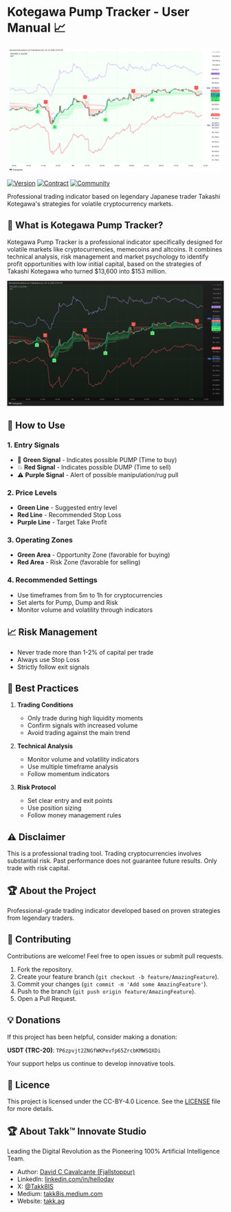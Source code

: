 # Kotegawa Pump Tracker - User Manual 📈

<p align="center">
  <img src="https://github.com/Takk8IS/KotegawaPumpTracker/blob/main/images/screenshot-light.png?raw=true" alt="Kotegawa Pump Tracker" width="500">
</p>

[![Version](https://img.shields.io/badge/version-1.0.0-blue.svg)]()
[![Contract](https://img.shields.io/badge/contract-verified-green.svg)]()
[![Community](https://img.shields.io/badge/community-join-orange.svg)]()

Professional trading indicator based on legendary Japanese trader Takashi Kotegawa's strategies for volatile cryptocurrency markets.

## 🌟 What is Kotegawa Pump Tracker?

Kotegawa Pump Tracker is a professional indicator specifically designed for volatile markets like cryptocurrencies, memecoins and altcoins. It combines technical analysis, risk management and market psychology to identify profit opportunities with low initial capital, based on the strategies of Takashi Kotegawa who turned $13,600 into $153 million.

![Kotegawa Pump Tracker](https://github.com/Takk8IS/KotegawaPumpTracker/blob/main/images/screenshot-dark.png?raw=true)

## 🚀 How to Use

### 1. Entry Signals

- 🚀 **Green Signal** - Indicates possible PUMP (Time to buy)
- 💥 **Red Signal** - Indicates possible DUMP (Time to sell)
- ⚠️ **Purple Signal** - Alert of possible manipulation/rug pull

### 2. Price Levels

- **Green Line** - Suggested entry level
- **Red Line** - Recommended Stop Loss
- **Purple Line** - Target Take Profit

### 3. Operating Zones

- **Green Area** - Opportunity Zone (favorable for buying)
- **Red Area** - Risk Zone (favorable for selling)

### 4. Recommended Settings

- Use timeframes from 5m to 1h for cryptocurrencies
- Set alerts for Pump, Dump and Risk
- Monitor volume and volatility through indicators

## 📈 Risk Management

- Never trade more than 1-2% of capital per trade
- Always use Stop Loss
- Strictly follow exit signals

## 🎯 Best Practices

1. **Trading Conditions**

    - Only trade during high liquidity moments
    - Confirm signals with increased volume
    - Avoid trading against the main trend

2. **Technical Analysis**

    - Monitor volume and volatility indicators
    - Use multiple timeframe analysis
    - Follow momentum indicators

3. **Risk Protocol**
    - Set clear entry and exit points
    - Use position sizing
    - Follow money management rules

## ⚠️ Disclaimer

This is a professional trading tool. Trading cryptocurrencies involves substantial risk. Past performance does not guarantee future results. Only trade with risk capital.

## 🏆 About the Project

Professional-grade trading indicator developed based on proven strategies from legendary traders.

## 🤝 Contributing

Contributions are welcome! Feel free to open issues or submit pull requests.

1. Fork the repository.
2. Create your feature branch (`git checkout -b feature/AmazingFeature`).
3. Commit your changes (`git commit -m 'Add some AmazingFeature'`).
4. Push to the branch (`git push origin feature/AmazingFeature`).
5. Open a Pull Request.

## 💡 Donations

If this project has been helpful, consider making a donation:

**USDT (TRC-20)**: `TP6zpvjt2ZNGfWKPevfp65ZrcbKMWSQXDi`

Your support helps us continue to develop innovative tools.

## 📜 Licence

This project is licensed under the CC-BY-4.0 Licence. See the [LICENSE](LICENSE) file for more details.

## 🏆 About Takk™ Innovate Studio

Leading the Digital Revolution as the Pioneering 100% Artificial Intelligence Team.

- Author: [David C Cavalcante (Fjallstoppur)](mailto:fjallstoppur@proton.me)
- LinkedIn: [linkedin.com/in/hellodav](https://www.linkedin.com/in/hellodav/)
- X: [@Takk8IS](https://twitter.com/takk8is/)
- Medium: [takk8is.medium.com](https://takk8is.medium.com/)
- Website: [takk.ag](https://takk.ag/)
